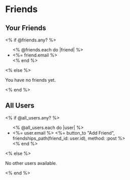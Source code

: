 <h1>Friends</h1>

<h2>Your Friends</h2>
<% if @friends.any? %>
  <ul>
    <% @friends.each do |friend| %>
      <li><%= friend.email %></li>
    <% end %>
  </ul>
<% else %>
  <p>You have no friends yet.</p>
<% end %>

<h2>All Users</h2>
<% if @all_users.any? %>
  <ul>
    <% @all_users.each do |user| %>
      <li>
        <%= user.email %>
        <%= button_to "Add Friend", friendships_path(friend_id: user.id), method: :post %>
      </li>
    <% end %>
  </ul>
<% else %>
  <p>No other users available.</p>
<% end %>
